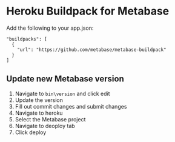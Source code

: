 # Heroku Buildpack for Metabase

Add the following to your app.json:

```
"buildpacks": [
  {
    "url": "https://github.com/metabase/metabase-buildpack"
  }
]
```

## Update new Metabase version
1. Navigate to `bin\version` and click edit 
2. Update the version 
3. Fill out commit changes and submit changes
4. Navigate to heroku
5. Select the Metabase project
6. Navigate to deoploy tab
7. Click deploy
